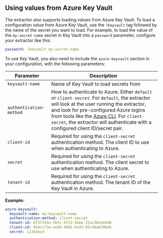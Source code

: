 ## Using values from Azure Key Vault

The extractor also supports loading values from Azure Key Vault. To load a configuration value from Azure Key Vault, use the `!keyvault` tag followed by the name of the secret you want to load. For example, to load the value of the `my-secret-name` secret in Key Vault into a `password` parameter, configure your extractor like this:

``` yaml
password: !keyvault my-secret-name
```

To use Key Vault, you also need to include the `azure-keyvault` section in your configuration, with the following parameters:

| Parameter | Description |
| - | - |
| `keyvault-name` | Name of Key Vault to load secrets from |
| `authentication-method` | How to authenticate to Azure. Either `default` or `client-secret`. For `default`, the extractor will look at the user running the extractor, and look for pre-configured Azure logins from tools like the [Azure CLI](https://learn.microsoft.com/en-us/cli/azure/install-azure-cli). For `client-secret`, the extractor will authenticate with a configured client ID/secret pair.
| `client-id` | Required for using the `client-secret` authentication method. The client ID to use when authenticating to Azure. |
| `secret` | Required for using the `client-secret` authentication method. The client secret to use when authenticating to Azure. |
| `tenant-id` | Required for using the `client-secret` authentication method. The tenant ID of the Key Vault in Azure. |

__Example:__

``` yaml
azure-keyvault:
  keyvault-name: my-keyvault-name
  authentication-method: client-secret
  tenant-id: 6f3f324e-5bfc-4f12-9abe-22ac56e2e648
  client-id: 6b4cc73e-ee58-4b61-ba43-83c4ba639be6
  secret: 1234abcd
```
